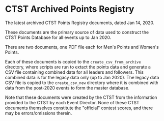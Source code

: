 # CTST Archived Points Registry

The latest archived CTST Points Registry documents, dated Jan 14, 2020.

These documents are the primary source of data used to construct the CTST Points Database for all events up to Jan 2020.

There are two documents, one PDF file each for Men's Points and Women's Points.

Each of these documents is copied to the `create_csv_from_archive` directory, where scripts are run to extact the points data and generate a CSV file containing combined data for all leaders and followers. This combined data is for the legacy data only (up to Jan 2020). The legacy data CSV file is copied to the `create_csv_new` directory where it is combined with
data from the post-2020 events to form the master database.

Note that these documents were created by the CTST from the information provided to the CTST by each Event Director.
None of these CTST documents themselves constitute the "official" contest scores, and there may be errors/omissions therein.
